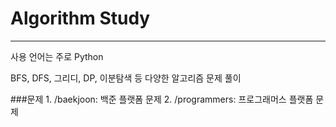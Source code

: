 # Algorithm Study
***

사용 언어는 주로 Python

BFS, DFS, 그리디, DP, 이분탐색 등 다양한 알고리즘 문제 풀이

###문제
    1. /baekjoon: 백준 플랫폼 문제
    2. /programmers: 프로그래머스 플랫폼 문제
